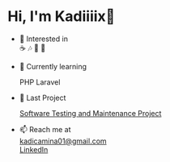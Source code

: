 # Hi, I'm Kadiiiix🌼
- 👀 Interested in  
☕ 🎶 📖 🍕
- 🌱 Currently learning
  
    PHP Laravel  
- 🚀 Last Project
  
  [Software Testing and Maintenance Project](https://github.com/Ilmaooo/testing-project)
- 📫 Reach me at  
[kadicamina01@gmail.com](mailto:kadicamina01@gmail.com)    
[LinkedIn](https://www.linkedin.com/in/amina-kadi%C4%87-283063267/)


<!---
Kadiiiix/Kadiiiix is a ✨ special ✨ repository because its `README.md` (this file) appears on your GitHub profile.
You can click the Preview link to take a look at your changes.

👋
--->
